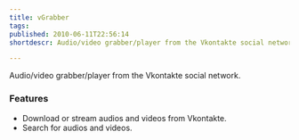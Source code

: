```yaml
---
title: vGrabber
tags: 
published: 2010-06-11T22:56:14
shortdescr: Audio/video grabber/player from the Vkontakte social network

---
```


Audio/video grabber/player from the Vkontakte social network.

### Features

-   Download or stream audios and videos from Vkontakte.
-   Search for audios and videos.